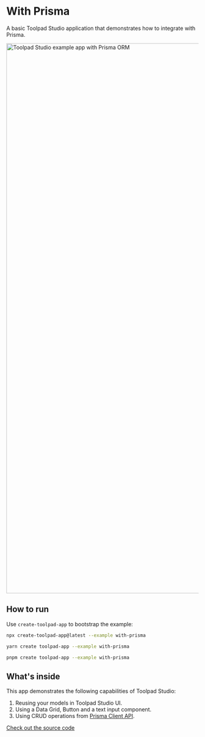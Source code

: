 # With Prisma

<p class="description">A basic Toolpad Studio application that demonstrates how to integrate with Prisma.</p>

<a target="_blank">
  <img src="https://mui.com/static/toolpad/marketing/with-prisma.png" alt="Toolpad Studio example app with Prisma ORM" style="aspect-ratio: 575/317;" width="1439">
</a>

## How to run

Use `create-toolpad-app` to bootstrap the example:

```bash
npx create-toolpad-app@latest --example with-prisma
```

```bash
yarn create toolpad-app --example with-prisma
```

```bash
pnpm create toolpad-app --example with-prisma
```

## What's inside

This app demonstrates the following capabilities of Toolpad Studio:

1. Reusing your models in Toolpad Studio UI.
2. Using a Data Grid, Button and a text input component.
3. Using CRUD operations from [Prisma Client API](https://www.prisma.io/docs/concepts/components/prisma-client/crud).

[Check out the source code](https://github.com/mui/mui-toolpad/tree/master/examples/with-prisma)
